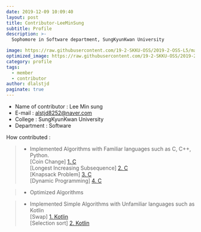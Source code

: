 ```yaml
---
date: 2019-12-09 10:09:40
layout: post
title: Contributor-LeeMinSung
subtitle: Profile
description: >-
  Sophomore in Software department, SungKyunKwan University

image: https://raw.githubusercontent.com/19-2-SKKU-OSS/2019-2-OSS-L5/master/assets/img/%EC%BA%A1%EC%B2%98.PNG
optimized_image: https://raw.githubusercontent.com/19-2-SKKU-OSS/2019-2-OSS-L5/master/assets/img/%EC%BA%A1%EC%B2%98.PNG
category: profile
tags:
  - member
  - contributor
author: dlalstjd
paginate: true
---
```

- Name of contributor : Lee Min sung
- E-mail : alstjd8252@naver.com
- College : SungKyunKwan University
- Department : Software

How contributed : 
> - Implemented Algorithms with Familiar languages such as C, C++, Python.  
>  [Coin Change] [1. C]  
>  [Longest Increasing Subsequence] [2. C]  
>  [Knapsack Problem] [3. C]  
>  [Dynamic Programming] [4. C]

> - Optimized Algorithms 

> - Implemented Simple Algorithms with Unfamiliar languages such as Kotlin  
>  [Swap] [1. Kotlin]  
>  [Selection sort] [2. Kotlin]

[1. C]: https://github.com/19-2-SKKU-OSS/2019-2-OSS-L5/blob/master/C/CoinChange/CoinChange.c
[2. C]: https://github.com/19-2-SKKU-OSS/2019-2-OSS-L5/blob/master/C/LongestIncreasingSubsequence/LISver2.c
[3. C]: https://github.com/19-2-SKKU-OSS/2019-2-OSS-L5/blob/master/C/knapsack/KnapSackver2.c
[4. C]: https://github.com/19-2-SKKU-OSS/2019-2-OSS-L5/blob/master/C/DynamicProgramming/KnapSack.c

[1. Kotlin]: https://github.com/19-2-SKKU-OSS/2019-2-OSS-L5/blob/master/Kotlin/Swap/swap.kt
[2. Kotlin]: https://github.com/19-2-SKKU-OSS/2019-2-OSS-L5/blob/master/Kotlin/SelectionSort/SelectionSort.kt
